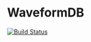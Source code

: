 # WaveformDB

[![Build Status](https://github.com/microcassidy/Wfdb.jl/actions/workflows/CI.yml/badge.svg?branch=main)](https://github.com/microcassidy/Wfdb.jl/actions/workflows/CI.yml?query=branch%3Amain)


